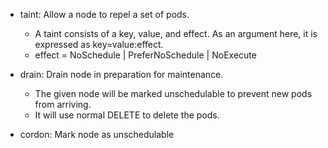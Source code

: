 * taint: Allow a node to repel a set of pods.
    * A taint consists of a key, value, and effect. As an argument here, it is expressed as key=value:effect.
    * effect = NoSchedule | PreferNoSchedule | NoExecute

* drain: Drain node in preparation for maintenance.
    * The given node will be marked unschedulable to prevent new pods from arriving.
    * It will use normal DELETE to delete the pods.

* cordon: Mark node as unschedulable
